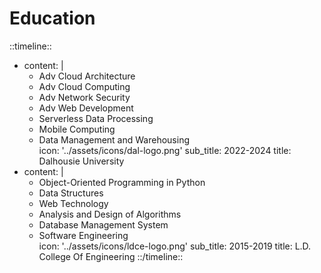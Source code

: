 # Education  

::timeline::

- content: |
    - Adv Cloud Architecture  
    - Adv Cloud Computing  
    - Adv Network Security  
    - Adv Web Development  
    - Serverless Data Processing  
    - Mobile Computing  
    - Data Management and Warehousing  
  icon: '../assets/icons/dal-logo.png'
  sub_title: 2022-2024
  title: Dalhousie University
- content: | 
    - Object-Oriented Programming in Python  
    - Data Structures  
    - Web Technology  
    - Analysis and Design of Algorithms  
    - Database Management System  
    - Software Engineering  
  icon: '../assets/icons/ldce-logo.png'
  sub_title: 2015-2019
  title: L.D. College Of Engineering
::/timeline::
